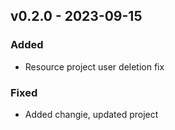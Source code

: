 ## v0.2.0 - 2023-09-15
### Added
* Resource project user deletion fix
### Fixed
* Added changie, updated project
